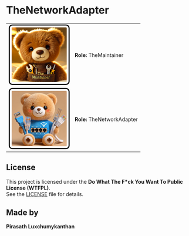 # **TheNetworkAdapter**  
<table>
    <tr style="border: none;">
    <td>
      <img src="https://github.com/we-make-software/TheMaintainer/blob/main/profile.png" alt="Worker Profile" width="150" 
           style="border: 3px solid black; border-radius: 10px; padding: 5px;">
    </td>
    <td>
      <strong>Role:</strong> TheMaintainer
    </td>
  </tr>
  <tr style="border: none;">
    <td>
      <img src="profile.png" alt="Worker Profile" width="150" 
           style="border: 3px solid black; border-radius: 10px; padding: 5px;">
    </td>
    <td>
      <strong>Role:</strong> TheNetworkAdapter
    </td>
  </tr>
</table>

## License
This project is licensed under the **Do What The F*ck You Want To Public License (WTFPL)**.  
See the [LICENSE](LICENSE) file for details.

## **Made by**  
**Pirasath Luxchumykanthan**  